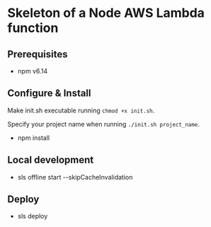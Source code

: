 # Skeleton of a Node AWS Lambda function

## Prerequisites

- npm v6.14

## Configure & Install

Make init.sh executable running `chmod +x init.sh`.

Specify your project name when running `./init.sh project_name`.

- npm install

## Local development

- sls offline start --skipCacheInvalidation

## Deploy

- sls deploy

